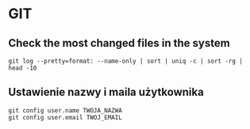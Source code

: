 # GIT

## Check the most changed files in the system

```
git log --pretty=format: --name-only | sort | uniq -c | sort -rg | head -10
```

## Ustawienie nazwy i maila użytkownika

```
git config user.name TWOJA_NAZWA
git config user.email TWOJ_EMAIL
```
